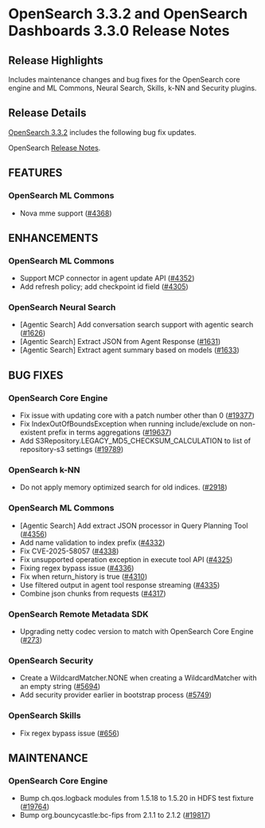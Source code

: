 # OpenSearch 3.3.2 and OpenSearch Dashboards 3.3.0 Release Notes

## Release Highlights
Includes maintenance changes and bug fixes for the OpenSearch core engine and ML Commons, Neural Search, Skills, k-NN and Security plugins.

## Release Details
[OpenSearch 3.3.2](https://opensearch.org/artifacts/by-version/#release-3-3-2) includes the following bug fix updates.

OpenSearch [Release Notes](https://github.com/opensearch-project/OpenSearch/blob/main/release-notes/opensearch.release-notes-3.3.2.md).


## FEATURES


### OpenSearch ML Commons


* Nova mme support ([#4368](https://github.com/opensearch-project/ml-commons/pull/4368))


## ENHANCEMENTS


### OpenSearch ML Commons


* Support MCP connector in agent update API ([#4352](https://github.com/opensearch-project/ml-commons/pull/4352))
* Add refresh policy; add checkpoint id field ([#4305](https://github.com/opensearch-project/ml-commons/pull/4305))


### OpenSearch Neural Search


* [Agentic Search] Add conversation search support with agentic search ([#1626](https://github.com/opensearch-project/neural-search/pull/1626))
* [Agentic Search] Extract JSON from Agent Response ([#1631](https://github.com/opensearch-project/neural-search/pull/1631))
* [Agentic Search] Extract agent summary based on models ([#1633](https://github.com/opensearch-project/neural-search/pull/1633))


## BUG FIXES


### OpenSearch Core Engine
* Fix issue with updating core with a patch number other than 0 ([#19377](https://github.com/opensearch-project/OpenSearch/pull/19377))
* Fix IndexOutOfBoundsException when running include/exclude on non-existent prefix in terms aggregations ([#19637](https://github.com/opensearch-project/OpenSearch/pull/19637))
* Add S3Repository.LEGACY_MD5_CHECKSUM_CALCULATION to list of repository-s3 settings ([#19789](https://github.com/opensearch-project/OpenSearch/pull/19789))



### OpenSearch k-NN


* Do not apply memory optimized search for old indices. ([#2918](https://github.com/opensearch-project/k-NN/pull/2918))


### OpenSearch ML Commons


* [Agentic Search] Add extract JSON processor in Query Planning Tool ([#4356](https://github.com/opensearch-project/ml-commons/pull/4356))
* Add name validation to index prefix ([#4332](https://github.com/opensearch-project/ml-commons/pull/4332))
* Fix CVE-2025-58057 ([#4338](https://github.com/opensearch-project/ml-commons/pull/4338))
* Fix unsupported operation exception in execute tool API ([#4325](https://github.com/opensearch-project/ml-commons/pull/4325))
* Fixing regex bypass issue ([#4336](https://github.com/opensearch-project/ml-commons/pull/4336))
* Fix when return\_history is true ([#4310](https://github.com/opensearch-project/ml-commons/pull/4310))
* Use filtered output in agent tool response streaming ([#4335](https://github.com/opensearch-project/ml-commons/pull/4335))
* Combine json chunks from requests ([#4317](https://github.com/opensearch-project/ml-commons/pull/4317))


### OpenSearch Remote Metadata SDK


* Upgrading netty codec version to match with OpenSearch Core Engine ([#273](https://github.com/opensearch-project/opensearch-remote-metadata-sdk/pull/273))


### OpenSearch Security


* Create a WildcardMatcher.NONE when creating a WildcardMatcher with an empty string ([#5694](https://github.com/opensearch-project/security/pull/5694))
* Add security provider earlier in bootstrap process ([#5749](https://github.com/opensearch-project/security/pull/5749))


### OpenSearch Skills


* Fix regex bypass issue ([#656](https://github.com/opensearch-project/skills/pull/656))


## MAINTENANCE


### OpenSearch Core Engine
* Bump ch.qos.logback modules from 1.5.18 to 1.5.20 in HDFS test fixture ([#19764](https://github.com/opensearch-project/OpenSearch/pull/19764))
* Bump org.bouncycastle:bc-fips from 2.1.1 to 2.1.2 ([#19817](https://github.com/opensearch-project/OpenSearch/pull/19817))

